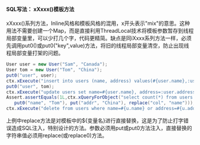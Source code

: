 #### SQL写法： xXxxx()模板方法

xXxxx()系列方法，Inline风格和模板风格的混用，x开头表示"mix"的意思。这种用法不需要创建一个Map，而是直接利用ThreadLocal技术将模板参数暂存到线程局部变量里，可以少打几个字，代码更精简。缺点是同iXxxx系列方法一样，必须先调用put0()或put0("key",value)方法，将旧的线程局部变量清空，防止出现线程局部变量打架的问题。
```Java
User user = new User("Sam", "Canada");
User tom = new User("Tom", "China");
put0("user", user);
ctx.xExecute("insert into users (name, address) values(#{user.name},:user.address)");
put0("user", tom);
ctx.xExecute("update users set name=#{user.name}, address=:user.address");
Assert.assertEquals(1L,ctx.xQueryForObject("select count(*) from users where ${col}=#{name} and address=#{addr}",
   put0("name", "Tom"), put("addr", "China"), replace("col", "name")));
ctx.xExecute("delete from users where name=#{u.name} or address=#{u.address}", put0("u", tom));
```
上例中replace方法是对模板中的${变量名}进行直接替换，这是为了防止打字错误造成SQL注入，特别设计的方法。参数必须用put或put0方法注入，直接替换的字符串值必须用replace(或replace0)方法。